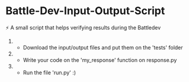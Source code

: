 # Battle-Dev-Input-Output-Script
⚡️ A small script that helps verifying results during the Battledev


1) - Download the input/output files and put them on the 'tests' folder
2) - Write your code on the 'my_response' function on response.py
3) - Run the file 'run.py' :)
